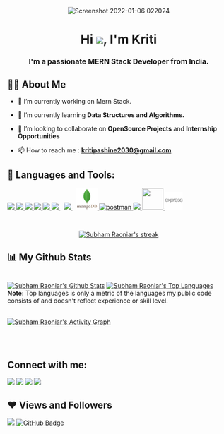 <p align="center">
  <img width="425" alt="Screenshot 2022-01-06 022024" src="https://media.istockphoto.com/vectors/woman-with-laptop-studying-or-working-concept-table-with-books-lamp-vector-id1164538944?k=20&m=1164538944&s=612x612&w=0&h=iH2NULwYK_gG4bZnrlxN_rAhEDBWMmlbJfE_mnZNFRg=">
 </p>

<h1 align="center">Hi <img src="https://raw.githubusercontent.com/MartinHeinz/MartinHeinz/master/wave.gif" width="30px">, I'm Kriti </h1>
<h3 align="center">I'm a passionate MERN Stack Developer from India.</h3>

## 🙋‍♂️ About Me

- 🔭 I’m currently working on Mern Stack.

- 🌱 I’m currently learning **Data Structures and Algorithms.**

- 👯 I’m looking to collaborate on **OpenSource Projects** and **Internship Opportunities**

- 📫 How to reach me : **kritipashine2030@gmail.com**

## 🚀 Languages and Tools:

<p align="left"> 
    <a href="https://reactjs.org/" target="_blank"> <img src="https://img.icons8.com/color/48/000000/react-native.png"/> </a>
    <a href="https://developer.mozilla.org/en-US/docs/Web/JavaScript" target="_blank"> <img src="https://img.icons8.com/color/48/000000/javascript.png"/> </a> 
    <a href="https://www.w3.org/html/" target="_blank"> <img src="https://img.icons8.com/color/48/000000/html-5.png"/> </a> 
    <a href="https://www.w3schools.com/css/" target="_blank"> <img src="https://img.icons8.com/color/48/000000/css3.png"/> </a> 
    <a href="https://getbootstrap.com" target="_blank"> <img src="https://img.icons8.com/color/48/000000/bootstrap.png"/> </a> 
    <a style="padding-right:8px;" href="https://nodejs.org" target="_blank"> <img src="https://img.icons8.com/color/48/000000/nodejs.png"/> </a> 
    <a style="padding-right:8px;" href="https://www.mysql.com/" target="_blank"> <img src="https://img.icons8.com/fluent/50/000000/mysql-logo.png"/> </a>
    <a href="https://www.mongodb.com/" target="_blank"> <img src="https://raw.githubusercontent.com/devicons/devicon/master/icons/mongodb/mongodb-original-wordmark.svg" alt="mongodb" width="48" height="48"/> </a> 
    <a href="https://postman.com" target="_blank"> <img src="https://www.vectorlogo.zone/logos/getpostman/getpostman-icon.svg" alt="postman" width="45" height="45"/> </a>   
    <a href="https://git-scm.com/" target="_blank"> <img src="https://img.icons8.com/color/48/000000/git.png"/> </a> 
    <a href="https://api.jquery.com/" target="_blank"> <img src="https://img.icons8.com/external-tal-revivo-tritone-tal-revivo/32/000000/external-jquery-is-a-javascript-library-designed-to-simplify-html-logo-tritone-tal-revivo.png" width="48" height="48"/> </a> 
    <a href="https://expressjs.com" target="_blank"> <img src="https://raw.githubusercontent.com/devicons/devicon/master/icons/express/express-original-wordmark.svg" alt="express" width="40" height="40"/> </a>
</p>

<!-- [![React Badge](https://img.shields.io/badge/-React-61DBFB?style=for-the-badge&labelColor=black&logo=react&logoColor=61DBFB)](#)  [![Javascript Badge](https://img.shields.io/badge/-Javascript-F0DB4F?style=for-the-badge&labelColor=black&logo=javascript&logoColor=F0DB4F)](#) [![Typescript Badge](https://img.shields.io/badge/-Typescript-007acc?style=for-the-badge&labelColor=black&logo=typescript&logoColor=007acc)](#) [![Nodejs Badge](https://img.shields.io/badge/-Nodejs-3C873A?style=for-the-badge&labelColor=black&logo=node.js&logoColor=3C873A)](#) [![GraphQL Badge](https://img.shields.io/badge/-GraphQl-e535ab?style=for-the-badge&labelColor=black&logo=node.js&logoColor=e535ab)](#) -->
<br/>

<p align="center">
    <a href="https://Kriti-999/Kriti-999/github-readme-streak-stats">
        <img title="🔥 Get streak stats for your profile at git.io/streak-stats" alt="Subham Raoniar's streak" src="https://github-readme-streak-stats.herokuapp.com/?user=Kriti-999&theme=black-ice&hide_border=true&stroke=0000&background=060A0CD0"/>
    </a>
</p>

## 📊 My Github Stats

  <br/>
    <a href="https://github.com/Kriti-999/github-readme-stats"><img alt="Subham Raoniar's Github Stats" src="https://github-readme-stats.vercel.app/api?username=Kriti-999&show_icons=true&count_private=true&theme=react&hide_border=true&bg_color=0D1117" /></a>
  <a href="https://github.com/Kriti-999/github-readme-stats"><img alt="Subham Raoniar's Top Languages" src="https://github-readme-stats.vercel.app/api/top-langs/?username=Kriti-999&langs_count=8&count_private=true&layout=compact&theme=react&hide_border=true&bg_color=0D1117" /></a>
  <br/>
  <b>Note:</b> Top languages is only a metric of the languages my public code consists of and doesn't reflect experience or skill level.


<br/>
<br/>

<a href="https://github.com/Kriti-999/github-readme-activity-graph"><img alt="Subham Raoniar's Activity Graph" src="https://activity-graph.herokuapp.com/graph?username=Kriti-999&bg_color=0D1117&color=5BCDEC&line=5BCDEC&point=FFFFFF&hide_border=true" /></a>

<br/>
<br/>


## Connect with me:
<p align="left">

<a href = "https://www.linkedin.com/in/kriti-pashine-a66980202/"><img src="https://img.icons8.com/fluent/48/000000/linkedin.png"/></a>
<a href = "https://twitter.com/KritiPashine"><img src="https://img.icons8.com/fluent/48/000000/twitter.png"/></a>
<a href = "https://leetcode.com/pashineKriti/"><img src="https://img.icons8.com/external-tal-revivo-shadow-tal-revivo/50/000000/external-level-up-your-coding-skills-and-quickly-land-a-job-logo-shadow-tal-revivo.png"/></a>
<a href = "https://auth.geeksforgeeks.org/user/kritipashine00/practice"><img src="https://img.icons8.com/color/48/000000/GeeksforGeeks.png"/></a>

</p>

## ❤ Views and Followers
<a href="https://github.com/Kriti-999/github-profile-views-counter">
    <img src="https://komarev.com/ghpvc/?username=Kriti-999">
</a>
<a href="https://github.com/Kriti-999?tab=followers"><img src="https://img.shields.io/github/followers/Kriti-999?label=Followers&style=social" alt="GitHub Badge"></a>

